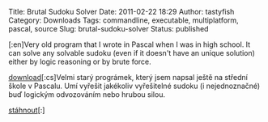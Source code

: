 Title: Brutal Sudoku Solver
Date: 2011-02-22 18:29
Author: tastyfish
Category: Downloads
Tags: commandline, executable, multiplatform, pascal, source
Slug: brutal-sudoku-solver
Status: published

\[:en\]Very old program that I wrote in Pascal when I was in high
school. It can solve any solvable sudoku (even if it doesn't have an
unique solution) either by logic reasoning or by brute force.

[download](https://www.dropbox.com/s/24uozylmeiw1q7k/BrutalSudokuSolver%20v%201.5.rar?dl=0)\[:cs\]Velmi
starý prográmek, který jsem napsal ještě na střední škole v Pascalu. Umí
vyřešit jakékoliv vyřešitelné sudoku (i nejednoznačné) buď logickým
odvozováním nebo hrubou silou.

[stáhnout](https://www.dropbox.com/s/24uozylmeiw1q7k/BrutalSudokuSolver%20v%201.5.rar?dl=0)\[:\]
